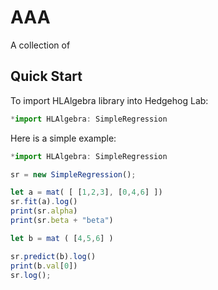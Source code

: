 # AAA

A collection of 
## Quick Start

To import HLAlgebra library into Hedgehog Lab:

```js
*import HLAlgebra: SimpleRegression
```

Here is a simple example:

```js
*import HLAlgebra: SimpleRegression

sr = new SimpleRegression();

let a = mat( [ [1,2,3], [0,4,6] ])
sr.fit(a).log()
print(sr.alpha)
print(sr.beta + "beta")

let b = mat ( [4,5,6] )

sr.predict(b).log()
print(b.val[0])
sr.log();
```
